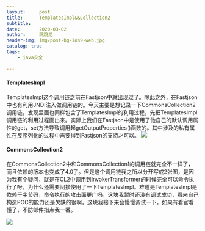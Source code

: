 ```yaml
---
layout:     post
title:      TemplatesImpl&&Collection2
subtitle:   
date:       2020-03-02
author:     跳跳龙
header-img: img/post-bg-ios9-web.jpg
catalog: true
tags:
    - java安全
            
---
```



#### TemplatesImpl

TemplatesImpl这个调用链之前在Fastjson中就出现过了。除此之外，在Fastjson中也有利用JNDI注入做调用链的。今天主要是想记录一下CommonsCollection2调用链，发现里面也同样包含了TemplatesImpl的利用过程，先把TemplatesImpl调用链的利用过程画出来。实际上我们在Fastjson中是使用了他自己的默认调用属性的get，set方法导致调用起getOutputProperties()函数的。其中涉及的私有属性在反序列化的过程中需要得到Fastjson的支持才可以。
![](http://tiaotiaolong2.cn-bj.ufileos.com/blog31-01.jpg)

#### CommonsCollection2

在CommonsCollection2中和CommonsCollection1的调用链就完全不一样了，而且依赖的版本也变成了4.0了。但是这个调用链我之所以分开写成2张图，是因为我有个疑问，就是在CL2中调用到InvokerTransformer的时候完全可以命令执行了呀，为什么还需要间接使用了一下TemplatesImpl。难道是TemplatesImpl是依赖于字节码，命令执行的攻击面更广吗，这块我暂时还没有调试成功，看来自己构造POC的能力还是欠缺的很啊，这块我接下来会慢慢调试一下，如果有看官看懂了，不防邮件指点我一番。

![](http://tiaotiaolong2.cn-bj.ufileos.com/blog31-02.jpg)







